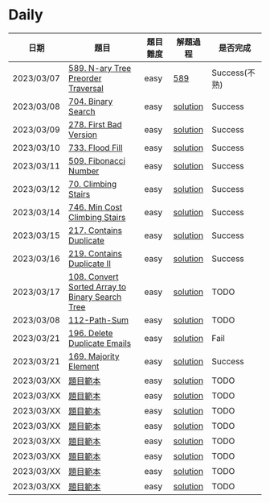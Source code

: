 # Daily

| 日期       | 題目                                                                                                                         | 題目難度 | 解題過程                                                  | 是否完成      |
| ---------- | ---------------------------------------------------------------------------------------------------------------------------- | -------- | --------------------------------------------------------- | ------------- |
| 2023/03/07 | [589. N-ary Tree Preorder Traversal](https://leetcode.com/problems/n-ary-tree-preorder-traversal/)                           | easy     | [589](/solution/easy/589-NaryTreePreorderTraversal.md)    | Success(不熟) |
| 2023/03/08 | [704. Binary Search](https://leetcode.com/problems/binary-search/)                                                           | easy     | [solution](/solution/easy/704-BinarySearch.md)            | Success       |
| 2023/03/09 | [278. First Bad Version](https://leetcode.com/problems/first-bad-version/)                                                   | easy     | [solution](/solution/easy/278-FirstBadVersion.md)         | Success       |
| 2023/03/10 | [733. Flood Fill](https://leetcode.com/problems/flood-fill/)                                                                 | easy     | [solution](/solution/easy/733-FloodFill.md)               | Success       |
| 2023/03/11 | [509. Fibonacci Number](https://leetcode.com/problems/fibonacci-number/)                                                     | easy     | [solution](/solution/easy/509-FibonacciNumber.md)         | Success       |
| 2023/03/12 | [70. Climbing Stairs](https://leetcode.com/problems/climbing-stairs)                                                         | easy     | [solution](/solution/easy/70_ClimbingStairs.md)           | Success       |
| 2023/03/14 | [746. Min Cost Climbing Stairs](https://leetcode.com/problems/min-cost-climbing-stairs/)                                     | easy     | [solution](/solution/easy/746-MinCostClimbingStairs.md)   | Success       |
| 2023/03/15 | [217. Contains Duplicate](https://leetcode.com/problems/contains-duplicate/)                                                 | easy     | [solution](/solution/easy/217-ContainsDuplicate.md)       | Success       |
| 2023/03/16 | [219. Contains Duplicate II](https://leetcode.com/problems/contains-duplicate-ii/)                                           | easy     | [solution](/solution/easy/219-ContainsDuplicate-II.md)    | Success       |
| 2023/03/17 | [108. Convert Sorted Array to Binary Search Tree](https://leetcode.com/problems/convert-sorted-array-to-binary-search-tree/) | easy     | [solution](/solution/easy)                                | TODO          |
| 2023/03/08 | [112-Path-Sum](https://leetcode.com/problems/112-Path-Sum)                                                                   | easy     | [solution](/solution/easy/112-Path-Sum.md)                | TODO          |
| 2023/03/21 | [196. Delete Duplicate Emails](https://leetcode.com/problems/)                                                               | easy     | [solution](/solution/easy/196-Delete-Duplicate-Emails.md) | Fail          |
| 2023/03/21 | [169. Majority Element](https://leetcode.com/problems/majority-element/description/)                                         | easy     | [solution](/solution/easy/169-Majority-Element.md)        | Success       |
| 2023/03/XX | [題目範本](https://leetcode.com/problems/)                                                                                   | easy     | [solution](/solution/easy)                                | TODO          |
| 2023/03/XX | [題目範本](https://leetcode.com/problems/)                                                                                   | easy     | [solution](/solution/easy)                                | TODO          |
| 2023/03/XX | [題目範本](https://leetcode.com/problems/)                                                                                   | easy     | [solution](/solution/easy)                                | TODO          |
| 2023/03/XX | [題目範本](https://leetcode.com/problems/)                                                                                   | easy     | [solution](/solution/easy)                                | TODO          |
| 2023/03/XX | [題目範本](https://leetcode.com/problems/)                                                                                   | easy     | [solution](/solution/easy)                                | TODO          |
| 2023/03/XX | [題目範本](https://leetcode.com/problems/)                                                                                   | easy     | [solution](/solution/easy)                                | TODO          |
| 2023/03/XX | [題目範本](https://leetcode.com/problems/)                                                                                   | easy     | [solution](/solution/easy)                                | TODO          |
| 2023/03/XX | [題目範本](https://leetcode.com/problems/)                                                                                   | easy     | [solution](/solution/easy)                                | TODO          |
